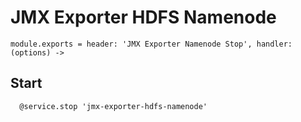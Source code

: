 
# JMX Exporter HDFS Namenode

    module.exports = header: 'JMX Exporter Namenode Stop', handler: (options) ->

## Start

      @service.stop 'jmx-exporter-hdfs-namenode'
